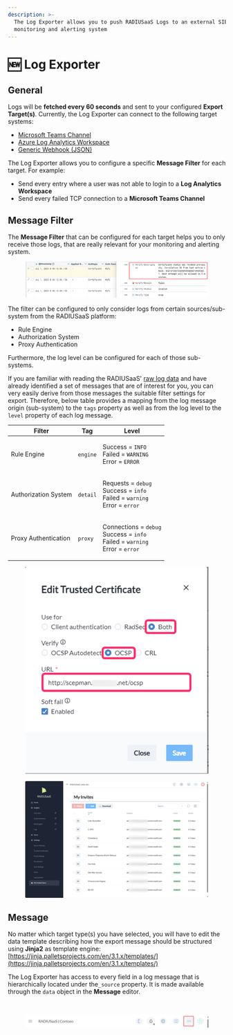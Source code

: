 ```yaml
---
description: >-
  The Log Exporter allows you to push RADIUSaaS Logs to an external SIEM,
  monitoring and alerting system
---
```


# 🆕 Log Exporter

## General

Logs will be **fetched every 60 seconds** and sent to your configured **Export Target(s)**. Currently, the Log Exporter can connect to the following target systems:

* [Microsoft Teams Channel](teams.md)
* [Azure Log Analytics Workspace](log-analytics.md)
* [Generic Webhook (JSON)](generic-webhook.md)

The Log Exporter allows you to configure a specific **Message Filter** for each target. For example:&#x20;

* Send every entry where a user was not able to login to a **Log Analytics Workspace**
* Send every failed TCP connection to a **Microsoft Teams Channel**

## Message Filter

The **Message Filter** that can be configured for each target helps you to only receive those logs, that are really relevant for your monitoring and alerting system.

<figure><img src="../../../.gitbook/assets/image (2) (1).png" alt=""><figcaption></figcaption></figure>

The filter can be configured to only consider logs from certain sources/sub-system from the RADIUSaaS platform:

* Rule Engine
* Authorization System
* Proxy Authentication

Furthermore, the log level can be configured for each of those sub-systems.

If you are familiar with reading the RADIUSaaS' [raw log data](../../insights/log.md) and have already identified a set of  messages that are of interest for you, you can very easily derive from those messages the suitable filter settings for export. Therefore, below table provides a mapping from the log message origin (sub-system) to the `tags` property as well as from the log level to the `level` property of each log message.

| Filter               | Tag      | Level                                                                                                                                 |
| -------------------- | -------- | ------------------------------------------------------------------------------------------------------------------------------------- |
| Rule Engine          | `engine` | <p>Success = <code>INFO</code><br>Failed = <code>WARNING</code><br>Error = <code>ERROR</code></p>                                     |
| Authorization System | `detail` | <p>Requests = <code>debug</code><br>Success = <code>info</code><br>Failed = <code>warning</code><br>Error = <code>error</code></p>    |
| Proxy Authentication | `proxy`  | <p>Connections = <code>debug</code><br>Success = <code>info</code><br>Failed = <code>warning</code><br>Error = <code>error</code></p> |

<figure><img src="../../../.gitbook/assets/image (9) (1).png" alt=""><figcaption></figcaption></figure>

<figure><img src="../../../.gitbook/assets/image (31).png" alt=""><figcaption></figcaption></figure>

## Message

No matter which target type(s) you have selected, you will have to edit the data template describing how the export message should be structured using **Jinja2** as template engine:\
[https://jinja.palletsprojects.com/en/3.1.x/templates/](https://jinja.palletsprojects.com/en/3.1.x/templates/)

The Log Exporter has access to every field in a log message that is hierarchically located under the`_source` property. It is made available through the `data` object in the **Message** editor.

<figure><img src="../../../.gitbook/assets/image (2) (3) (1).png" alt=""><figcaption></figcaption></figure>

<figure><img src="../../../.gitbook/assets/image (13).png" alt=""><figcaption></figcaption></figure>
